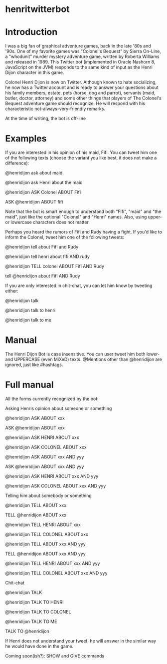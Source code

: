 # henritwitterbot

# Introduction
I was a big fan of graphical adventure games, back in the late '80s and '90s. One of my favorite games was "Colonel's Bequest" by Sierra On-Line, a "whodunit" murder mystery adventure game, written by Roberta Williams and released in 1989. This Twitter bot (implemented in Oracle Nashorn 8, JavaScript on the JVM) responds to the same kind of input as the Henri Dijon character in this game.

Colonel Henri Dijon is now on Twitter. Although known to hate socializing, he now has a Twitter account and is ready to answer your questions about his family members, estate, pets (horse, dog and parrot), servants (maid, butler, doctor, attorney) and some other things that players of The Colonel's Bequest adventure game should recognize. He will respond with his characteristic not-always-very-friendly remarks.

At the time of writing, the bot is off-line

# Examples

If you are interested in his opinion of his maid, Fifi. You can tweet him one of the following texts (choose the variant you like best, it does not make a difference):

@henridijon ask about maid

@henridijon ask Henri about the maid

@henridijon ASK Colonel ABOUT Fifi

ASK @henridijon ABOUT fifi

Note that the bot is smart enough to understand both "Fifi", "maid" and "the maid", just like the optional "Colonel" and "Henri" names. Also, using upper- or lowercase characters does not matter.

Perhaps you heard the rumors of Fifi and Rudy having a fight. If you'd like to inform the Colonel, tweet him one of the following tweets:

@henridijon tell about Fifi and Rudy

@henridijon tell henri about fifi AND rudy

@henridijon TELL colonel ABOUT Fifi AND Rudy

tell @henridijon about Fifi AND Rudy

If you are only interested in chit-chat, you can let him know by tweeting either:

@henridijon talk

@henridijon talk to henri

@henridijon talk to me

# Manual

The Henri Dijon Bot is case insensitive. You can user tweet him both lower- and UPPERCASE (even MiXeD) texts. @Mentions other than @henridijon are ignored, just like #hashtags.

# Full manual

All the forms currently recognized by the bot:

Asking Henris opinion about someone or something

@henridijon ASK ABOUT xxx

ASK @henridijon ABOUT xxx

@henridijon ASK HENRI ABOUT xxx

@henridijon ASK COLONEL ABOUT xxx

@henridijon ASK ABOUT xxx AND yyy

ASK @henridijon ABOUT xxx AND yyy

@henridijon ASK HENRI ABOUT xxx AND yyy

@henridijon ASK COLONEL ABOUT xxx AND yyy

Telling him about somebody or something

@henridijon TELL ABOUT xxx

TELL @henridijon ABOUT xxx

@henridijon TELL HENRI ABOUT xxx

@henridijon TELL COLONEL ABOUT xxx

@henridijon TELL ABOUT xxx AND yyy

TELL @henridijon ABOUT xxx AND yyy

@henridijon TELL HENRI ABOUT xxx AND yyy

@henridijon TELL COLONEL ABOUT xxx AND yyy

Chit-chat

@henridijon TALK

@henridijon TALK TO HENRI

@henridijon TALK TO COLONEL

@henridijon TALK TO ME

TALK TO @henridijon

If Henri does not understand your tweet, he will answer in the similar way he would have done in the game.

Coming soon(ish?): SHOW and GIVE commands
